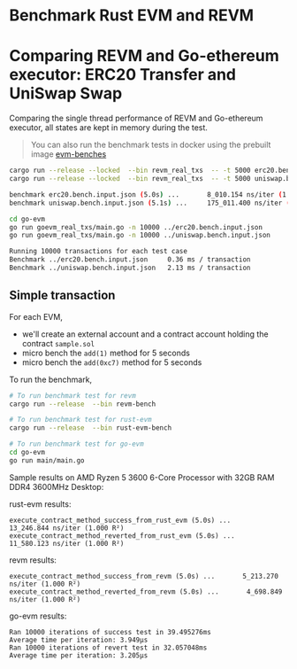 # Benchmark Rust EVM and REVM

# Comparing REVM and Go-ethereum executor: ERC20 Transfer and UniSwap Swap

Comparing the single thread performance of REVM and Go-ethereum executor, all states are kept in memory during the test.

> You can also run the benchmark tests in docker using the prebuilt image [evm-benches](https://hub.docker.com/r/augustus/evm-benches)


``` bash
cargo run --release --locked  --bin revm_real_txs  -- -t 5000 erc20.bench.input.json
cargo run --release --locked  --bin revm_real_txs  -- -t 5000 uniswap.bench.input.json

benchmark erc20.bench.input.json (5.0s) ...       8_010.154 ns/iter (1.000 R²)
benchmark uniswap.bench.input.json (5.1s) ...     175_011.400 ns/iter (1.000 R²)

cd go-evm
go run goevm_real_txs/main.go -n 10000 ../erc20.bench.input.json
go run goevm_real_txs/main.go -n 10000 ../uniswap.bench.input.json

Running 10000 transactions for each test case
Benchmark ../erc20.bench.input.json     0.36 ms / transaction
Benchmark ../uniswap.bench.input.json   2.13 ms / transaction
```



## Simple transaction

For each EVM,
* we'll create an external account and a contract account holding the contract `sample.sol`
* micro bench the `add(1)` method for 5 seconds
* micro bench the `add(0xc7)` method for 5 seconds


To run the benchmark,

``` bash
# To run benchmark test for revm
cargo run --release  --bin revm-bench

# To run benchmark test for rust-evm
cargo run --release  --bin rust-evm-bench

# To run benchmark test for go-evm
cd go-evm
go run main/main.go
```


Sample results on  AMD Ryzen 5 3600 6-Core Processor with 32GB RAM DDR4 3600MHz Desktop:

rust-evm results:
``` text
execute_contract_method_success_from_rust_evm (5.0s) ...      13_246.844 ns/iter (1.000 R²)
execute_contract_method_reverted_from_rust_evm (5.0s) ...      11_580.123 ns/iter (1.000 R²)
```


revm results:

``` text
execute_contract_method_success_from_revm (5.0s) ...       5_213.270 ns/iter (1.000 R²)
execute_contract_method_reverted_from_revm (5.0s) ...       4_698.849 ns/iter (1.000 R²)
```

go-evm results:

``` text
Ran 10000 iterations of success test in 39.495276ms
Average time per iteration: 3.949µs
Ran 10000 iterations of revert test in 32.057048ms
Average time per iteration: 3.205µs
```
